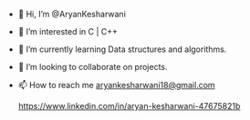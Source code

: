 - 👋 Hi, I’m @AryanKesharwani
- 👀 I’m interested in C | C++
- 🌱 I’m currently learning Data structures and algorithms.
- 💞️ I’m looking to collaborate on projects.
- 📫 How to reach me 
     aryankesharwani18@gmail.com

     https://www.linkedin.com/in/aryan-kesharwani-47675821b

<!---
AryanKesharwani/AryanKesharwani is a ✨ special ✨ repository because its `README.md` (this file) appears on your GitHub profile.
You can click the Preview link to take a look at your changes.
--->
